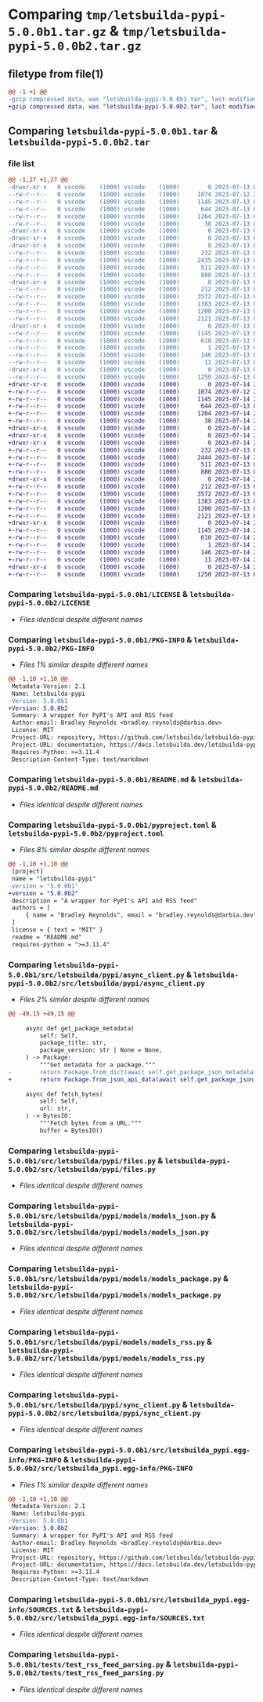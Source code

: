 # Comparing `tmp/letsbuilda-pypi-5.0.0b1.tar.gz` & `tmp/letsbuilda-pypi-5.0.0b2.tar.gz`

## filetype from file(1)

```diff
@@ -1 +1 @@
-gzip compressed data, was "letsbuilda-pypi-5.0.0b1.tar", last modified: Thu Jul 13 05:09:48 2023, max compression
+gzip compressed data, was "letsbuilda-pypi-5.0.0b2.tar", last modified: Fri Jul 14 23:49:04 2023, max compression
```

## Comparing `letsbuilda-pypi-5.0.0b1.tar` & `letsbuilda-pypi-5.0.0b2.tar`

### file list

```diff
@@ -1,27 +1,27 @@
-drwxr-xr-x   0 vscode    (1000) vscode    (1000)        0 2023-07-13 05:09:48.354054 letsbuilda-pypi-5.0.0b1/
--rw-r--r--   0 vscode    (1000) vscode    (1000)     1074 2023-07-12 21:27:21.000000 letsbuilda-pypi-5.0.0b1/LICENSE
--rw-r--r--   0 vscode    (1000) vscode    (1000)     1145 2023-07-13 05:09:48.354054 letsbuilda-pypi-5.0.0b1/PKG-INFO
--rw-r--r--   0 vscode    (1000) vscode    (1000)      644 2023-07-13 03:45:05.000000 letsbuilda-pypi-5.0.0b1/README.md
--rw-r--r--   0 vscode    (1000) vscode    (1000)     1264 2023-07-13 05:09:35.000000 letsbuilda-pypi-5.0.0b1/pyproject.toml
--rw-r--r--   0 vscode    (1000) vscode    (1000)       38 2023-07-13 05:09:48.354054 letsbuilda-pypi-5.0.0b1/setup.cfg
-drwxr-xr-x   0 vscode    (1000) vscode    (1000)        0 2023-07-13 05:09:48.354054 letsbuilda-pypi-5.0.0b1/src/
-drwxr-xr-x   0 vscode    (1000) vscode    (1000)        0 2023-07-13 05:09:48.344054 letsbuilda-pypi-5.0.0b1/src/letsbuilda/
-drwxr-xr-x   0 vscode    (1000) vscode    (1000)        0 2023-07-13 05:09:48.354054 letsbuilda-pypi-5.0.0b1/src/letsbuilda/pypi/
--rw-r--r--   0 vscode    (1000) vscode    (1000)      232 2023-07-13 03:45:05.000000 letsbuilda-pypi-5.0.0b1/src/letsbuilda/pypi/__init__.py
--rw-r--r--   0 vscode    (1000) vscode    (1000)     2435 2023-07-13 05:09:35.000000 letsbuilda-pypi-5.0.0b1/src/letsbuilda/pypi/async_client.py
--rw-r--r--   0 vscode    (1000) vscode    (1000)      511 2023-07-13 05:09:35.000000 letsbuilda-pypi-5.0.0b1/src/letsbuilda/pypi/exceptions.py
--rw-r--r--   0 vscode    (1000) vscode    (1000)      880 2023-07-13 03:45:05.000000 letsbuilda-pypi-5.0.0b1/src/letsbuilda/pypi/files.py
-drwxr-xr-x   0 vscode    (1000) vscode    (1000)        0 2023-07-13 05:09:48.354054 letsbuilda-pypi-5.0.0b1/src/letsbuilda/pypi/models/
--rw-r--r--   0 vscode    (1000) vscode    (1000)      212 2023-07-13 05:09:35.000000 letsbuilda-pypi-5.0.0b1/src/letsbuilda/pypi/models/__init__.py
--rw-r--r--   0 vscode    (1000) vscode    (1000)     3572 2023-07-13 03:45:05.000000 letsbuilda-pypi-5.0.0b1/src/letsbuilda/pypi/models/models_json.py
--rw-r--r--   0 vscode    (1000) vscode    (1000)     1383 2023-07-13 05:09:35.000000 letsbuilda-pypi-5.0.0b1/src/letsbuilda/pypi/models/models_package.py
--rw-r--r--   0 vscode    (1000) vscode    (1000)     1200 2023-07-13 03:45:05.000000 letsbuilda-pypi-5.0.0b1/src/letsbuilda/pypi/models/models_rss.py
--rw-r--r--   0 vscode    (1000) vscode    (1000)     2121 2023-07-13 05:09:35.000000 letsbuilda-pypi-5.0.0b1/src/letsbuilda/pypi/sync_client.py
-drwxr-xr-x   0 vscode    (1000) vscode    (1000)        0 2023-07-13 05:09:48.354054 letsbuilda-pypi-5.0.0b1/src/letsbuilda_pypi.egg-info/
--rw-r--r--   0 vscode    (1000) vscode    (1000)     1145 2023-07-13 05:09:48.000000 letsbuilda-pypi-5.0.0b1/src/letsbuilda_pypi.egg-info/PKG-INFO
--rw-r--r--   0 vscode    (1000) vscode    (1000)      610 2023-07-13 05:09:48.000000 letsbuilda-pypi-5.0.0b1/src/letsbuilda_pypi.egg-info/SOURCES.txt
--rw-r--r--   0 vscode    (1000) vscode    (1000)        1 2023-07-13 05:09:48.000000 letsbuilda-pypi-5.0.0b1/src/letsbuilda_pypi.egg-info/dependency_links.txt
--rw-r--r--   0 vscode    (1000) vscode    (1000)      146 2023-07-13 05:09:48.000000 letsbuilda-pypi-5.0.0b1/src/letsbuilda_pypi.egg-info/requires.txt
--rw-r--r--   0 vscode    (1000) vscode    (1000)       11 2023-07-13 05:09:48.000000 letsbuilda-pypi-5.0.0b1/src/letsbuilda_pypi.egg-info/top_level.txt
-drwxr-xr-x   0 vscode    (1000) vscode    (1000)        0 2023-07-13 05:09:48.354054 letsbuilda-pypi-5.0.0b1/tests/
--rw-r--r--   0 vscode    (1000) vscode    (1000)     1250 2023-07-13 03:45:05.000000 letsbuilda-pypi-5.0.0b1/tests/test_rss_feed_parsing.py
+drwxr-xr-x   0 vscode    (1000) vscode    (1000)        0 2023-07-14 23:49:04.437579 letsbuilda-pypi-5.0.0b2/
+-rw-r--r--   0 vscode    (1000) vscode    (1000)     1074 2023-07-12 21:27:21.000000 letsbuilda-pypi-5.0.0b2/LICENSE
+-rw-r--r--   0 vscode    (1000) vscode    (1000)     1145 2023-07-14 23:49:04.437579 letsbuilda-pypi-5.0.0b2/PKG-INFO
+-rw-r--r--   0 vscode    (1000) vscode    (1000)      644 2023-07-13 03:45:05.000000 letsbuilda-pypi-5.0.0b2/README.md
+-rw-r--r--   0 vscode    (1000) vscode    (1000)     1264 2023-07-14 23:46:47.000000 letsbuilda-pypi-5.0.0b2/pyproject.toml
+-rw-r--r--   0 vscode    (1000) vscode    (1000)       38 2023-07-14 23:49:04.437579 letsbuilda-pypi-5.0.0b2/setup.cfg
+drwxr-xr-x   0 vscode    (1000) vscode    (1000)        0 2023-07-14 23:49:04.417579 letsbuilda-pypi-5.0.0b2/src/
+drwxr-xr-x   0 vscode    (1000) vscode    (1000)        0 2023-07-14 23:49:04.417579 letsbuilda-pypi-5.0.0b2/src/letsbuilda/
+drwxr-xr-x   0 vscode    (1000) vscode    (1000)        0 2023-07-14 23:49:04.437579 letsbuilda-pypi-5.0.0b2/src/letsbuilda/pypi/
+-rw-r--r--   0 vscode    (1000) vscode    (1000)      232 2023-07-13 03:45:05.000000 letsbuilda-pypi-5.0.0b2/src/letsbuilda/pypi/__init__.py
+-rw-r--r--   0 vscode    (1000) vscode    (1000)     2444 2023-07-14 23:45:41.000000 letsbuilda-pypi-5.0.0b2/src/letsbuilda/pypi/async_client.py
+-rw-r--r--   0 vscode    (1000) vscode    (1000)      511 2023-07-13 05:09:35.000000 letsbuilda-pypi-5.0.0b2/src/letsbuilda/pypi/exceptions.py
+-rw-r--r--   0 vscode    (1000) vscode    (1000)      880 2023-07-13 03:45:05.000000 letsbuilda-pypi-5.0.0b2/src/letsbuilda/pypi/files.py
+drwxr-xr-x   0 vscode    (1000) vscode    (1000)        0 2023-07-14 23:49:04.437579 letsbuilda-pypi-5.0.0b2/src/letsbuilda/pypi/models/
+-rw-r--r--   0 vscode    (1000) vscode    (1000)      212 2023-07-13 05:09:35.000000 letsbuilda-pypi-5.0.0b2/src/letsbuilda/pypi/models/__init__.py
+-rw-r--r--   0 vscode    (1000) vscode    (1000)     3572 2023-07-13 03:45:05.000000 letsbuilda-pypi-5.0.0b2/src/letsbuilda/pypi/models/models_json.py
+-rw-r--r--   0 vscode    (1000) vscode    (1000)     1383 2023-07-13 05:09:35.000000 letsbuilda-pypi-5.0.0b2/src/letsbuilda/pypi/models/models_package.py
+-rw-r--r--   0 vscode    (1000) vscode    (1000)     1200 2023-07-13 03:45:05.000000 letsbuilda-pypi-5.0.0b2/src/letsbuilda/pypi/models/models_rss.py
+-rw-r--r--   0 vscode    (1000) vscode    (1000)     2121 2023-07-13 05:09:35.000000 letsbuilda-pypi-5.0.0b2/src/letsbuilda/pypi/sync_client.py
+drwxr-xr-x   0 vscode    (1000) vscode    (1000)        0 2023-07-14 23:49:04.437579 letsbuilda-pypi-5.0.0b2/src/letsbuilda_pypi.egg-info/
+-rw-r--r--   0 vscode    (1000) vscode    (1000)     1145 2023-07-14 23:49:04.000000 letsbuilda-pypi-5.0.0b2/src/letsbuilda_pypi.egg-info/PKG-INFO
+-rw-r--r--   0 vscode    (1000) vscode    (1000)      610 2023-07-14 23:49:04.000000 letsbuilda-pypi-5.0.0b2/src/letsbuilda_pypi.egg-info/SOURCES.txt
+-rw-r--r--   0 vscode    (1000) vscode    (1000)        1 2023-07-14 23:49:04.000000 letsbuilda-pypi-5.0.0b2/src/letsbuilda_pypi.egg-info/dependency_links.txt
+-rw-r--r--   0 vscode    (1000) vscode    (1000)      146 2023-07-14 23:49:04.000000 letsbuilda-pypi-5.0.0b2/src/letsbuilda_pypi.egg-info/requires.txt
+-rw-r--r--   0 vscode    (1000) vscode    (1000)       11 2023-07-14 23:49:04.000000 letsbuilda-pypi-5.0.0b2/src/letsbuilda_pypi.egg-info/top_level.txt
+drwxr-xr-x   0 vscode    (1000) vscode    (1000)        0 2023-07-14 23:49:04.437579 letsbuilda-pypi-5.0.0b2/tests/
+-rw-r--r--   0 vscode    (1000) vscode    (1000)     1250 2023-07-13 03:45:05.000000 letsbuilda-pypi-5.0.0b2/tests/test_rss_feed_parsing.py
```

### Comparing `letsbuilda-pypi-5.0.0b1/LICENSE` & `letsbuilda-pypi-5.0.0b2/LICENSE`

 * *Files identical despite different names*

### Comparing `letsbuilda-pypi-5.0.0b1/PKG-INFO` & `letsbuilda-pypi-5.0.0b2/PKG-INFO`

 * *Files 1% similar despite different names*

```diff
@@ -1,10 +1,10 @@
 Metadata-Version: 2.1
 Name: letsbuilda-pypi
-Version: 5.0.0b1
+Version: 5.0.0b2
 Summary: A wrapper for PyPI's API and RSS feed
 Author-email: Bradley Reynolds <bradley.reynolds@darbia.dev>
 License: MIT
 Project-URL: repository, https://github.com/letsbuilda/letsbuilda-pypi/
 Project-URL: documentation, https://docs.letsbuilda.dev/letsbuilda-pypi/
 Requires-Python: >=3.11.4
 Description-Content-Type: text/markdown
```

### Comparing `letsbuilda-pypi-5.0.0b1/README.md` & `letsbuilda-pypi-5.0.0b2/README.md`

 * *Files identical despite different names*

### Comparing `letsbuilda-pypi-5.0.0b1/pyproject.toml` & `letsbuilda-pypi-5.0.0b2/pyproject.toml`

 * *Files 8% similar despite different names*

```diff
@@ -1,10 +1,10 @@
 [project]
 name = "letsbuilda-pypi"
-version = "5.0.0b1"
+version = "5.0.0b2"
 description = "A wrapper for PyPI's API and RSS feed"
 authors = [
     { name = "Bradley Reynolds", email = "bradley.reynolds@darbia.dev" },
 ]
 license = { text = "MIT" }
 readme = "README.md"
 requires-python = ">=3.11.4"
```

### Comparing `letsbuilda-pypi-5.0.0b1/src/letsbuilda/pypi/async_client.py` & `letsbuilda-pypi-5.0.0b2/src/letsbuilda/pypi/async_client.py`

 * *Files 2% similar despite different names*

```diff
@@ -49,15 +49,15 @@
 
     async def get_package_metadata(
         self: Self,
         package_title: str,
         package_version: str | None = None,
     ) -> Package:
         """Get metadata for a package."""
-        return Package.from_dict(await self.get_package_json_metadata(package_title, package_version))
+        return Package.from_json_api_data(await self.get_package_json_metadata(package_title, package_version))
 
     async def fetch_bytes(
         self: Self,
         url: str,
     ) -> BytesIO:
         """Fetch bytes from a URL."""
         buffer = BytesIO()
```

### Comparing `letsbuilda-pypi-5.0.0b1/src/letsbuilda/pypi/files.py` & `letsbuilda-pypi-5.0.0b2/src/letsbuilda/pypi/files.py`

 * *Files identical despite different names*

### Comparing `letsbuilda-pypi-5.0.0b1/src/letsbuilda/pypi/models/models_json.py` & `letsbuilda-pypi-5.0.0b2/src/letsbuilda/pypi/models/models_json.py`

 * *Files identical despite different names*

### Comparing `letsbuilda-pypi-5.0.0b1/src/letsbuilda/pypi/models/models_package.py` & `letsbuilda-pypi-5.0.0b2/src/letsbuilda/pypi/models/models_package.py`

 * *Files identical despite different names*

### Comparing `letsbuilda-pypi-5.0.0b1/src/letsbuilda/pypi/models/models_rss.py` & `letsbuilda-pypi-5.0.0b2/src/letsbuilda/pypi/models/models_rss.py`

 * *Files identical despite different names*

### Comparing `letsbuilda-pypi-5.0.0b1/src/letsbuilda/pypi/sync_client.py` & `letsbuilda-pypi-5.0.0b2/src/letsbuilda/pypi/sync_client.py`

 * *Files identical despite different names*

### Comparing `letsbuilda-pypi-5.0.0b1/src/letsbuilda_pypi.egg-info/PKG-INFO` & `letsbuilda-pypi-5.0.0b2/src/letsbuilda_pypi.egg-info/PKG-INFO`

 * *Files 1% similar despite different names*

```diff
@@ -1,10 +1,10 @@
 Metadata-Version: 2.1
 Name: letsbuilda-pypi
-Version: 5.0.0b1
+Version: 5.0.0b2
 Summary: A wrapper for PyPI's API and RSS feed
 Author-email: Bradley Reynolds <bradley.reynolds@darbia.dev>
 License: MIT
 Project-URL: repository, https://github.com/letsbuilda/letsbuilda-pypi/
 Project-URL: documentation, https://docs.letsbuilda.dev/letsbuilda-pypi/
 Requires-Python: >=3.11.4
 Description-Content-Type: text/markdown
```

### Comparing `letsbuilda-pypi-5.0.0b1/src/letsbuilda_pypi.egg-info/SOURCES.txt` & `letsbuilda-pypi-5.0.0b2/src/letsbuilda_pypi.egg-info/SOURCES.txt`

 * *Files identical despite different names*

### Comparing `letsbuilda-pypi-5.0.0b1/tests/test_rss_feed_parsing.py` & `letsbuilda-pypi-5.0.0b2/tests/test_rss_feed_parsing.py`

 * *Files identical despite different names*

